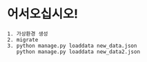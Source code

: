 # 어서오십시오!

```
1. 가상환경 생성
2. migrate
3. python manage.py loaddata new_data.json
   python manage.py loaddata new_data2.json
```

